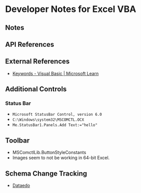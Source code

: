 # Developer Notes for Excel VBA
## Notes
## API References
## External References
- [Keywords - Visual Basic | Microsoft Learn](https://learn.microsoft.com/en-us/dotnet/visual-basic/language-reference/keywords/)
## Additional Controls
### Status Bar
- `Microsoft StatusBar Control, version 6.0`
- `C:\Windows\system32\MSCOMCTL.OCX`
- `Me.StatusBar1.Panels.Add Text:="hello"`
## Toolbar
- MSComctlLib.ButtonStyleConstants
- Images seem to not be working in 64-bit Excel.
## Schema Change Tracking
- [Dataedo](https://dataedo.com/asset/img/docs/8_0/schema_change_tracking_overview.png)